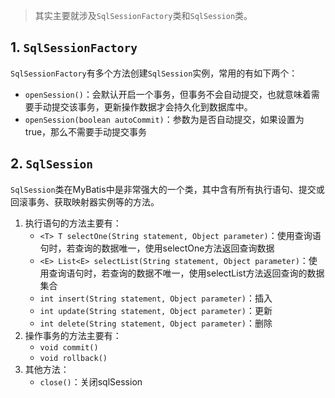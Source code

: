 > 其实主要就涉及`SqlSessionFactory`类和`SqlSession`类。

## 1. `SqlSessionFactory`

`SqlSessionFactory`有多个方法创建`SqlSession`实例，常用的有如下两个：

- `openSession()`：会默认开启一个事务，但事务不会自动提交，也就意味着需要手动提交该事务，更新操作数据才会持久化到数据库中。
- `openSession(boolean autoCommit)`：参数为是否自动提交，如果设置为true，那么不需要手动提交事务

## 2. `SqlSession`

`SqlSession`类在MyBatis中是非常强大的一个类，其中含有所有执行语句、提交或回滚事务、获取映射器实例等的方法。

1. 执行语句的方法主要有：
    - `<T> T selectOne(String statement, Object parameter)`：使用查询语句时，若查询的数据唯一，使用selectOne方法返回查询数据
    - `<E> List<E> selectList(String statement, Object parameter)`：使用查询语句时，若查询的数据不唯一，使用selectList方法返回查询的数据集合
    - `int insert(String statement, Object parameter)`：插入
    - `int update(String statement, Object parameter)`：更新
    - `int delete(String statement, Object parameter)`：删除
2. 操作事务的方法主要有：
    - `void commit()`
    - `void rollback()`
3. 其他方法：
    - `close()`：关闭sqlSession

